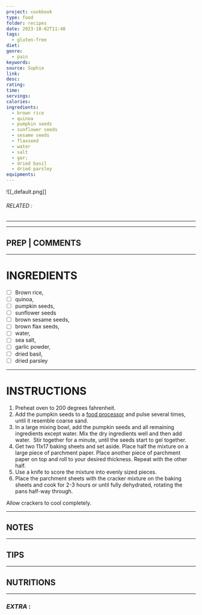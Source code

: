 ```yaml
---
project: cookbook
type: food
folder: recipes
date: 2023-10-02T11:40
tags:
  - gluten-free
diet: 
genre:
  - pain
keywords: 
source: Sophie
link: 
desc: 
rating: 
time: 
servings: 
calories: 
ingredients:
  - brown rice
  - quinoa
  - pumpkin seeds
  - sunflower seeds
  - sesame seeds
  - flaxseed
  - water
  - salt
  - gar;
  - dried basil
  - dried parsley
equipments:
---
```


![[_default.png]]
###### *RELATED* : 
---


---
## PREP | COMMENTS



---
# INGREDIENTS

- [ ] Brown rice, 
- [ ] quinoa,
- [ ] pumpkin seeds,
- [ ] sunflower seeds
- [ ] brown sesame seeds, 
- [ ] brown flax seeds, 
- [ ] water, 
- [ ] sea salt, 
- [ ] garlic powder, 
- [ ] dried basil, 
- [ ] dried parsley

---
# INSTRUCTIONS

1. Preheat oven to 200 degrees fahrenheit.
2. Add the pumpkin seeds to a [food processor](http://amzn.to/1QsB93m) and pulse several times, until it resemble coarse sand.
3. In a large mixing bowl, add the pumpkin seeds and all remaining ingredients except water. Mix the dry ingredients well and then add water.  Stir together for a minute, until the seeds start to gel together.
4. Get two 11x17 baking sheets and set aside. Place half the mixture on a large piece of parchment paper. Place another piece of parchment paper on top and roll to your desired thickness. Repeat with the other half.
5. Use a knife to score the mixture into evenly sized pieces.
6. Place the parchment sheets with the cracker mixture on the baking sheets and cook for 2-3 hours or until fully dehydrated, rotating the pans half-way through.

Allow crackers to cool completely.

---
## NOTES



---
## TIPS



---
## NUTRITIONS



---
### *EXTRA* :



